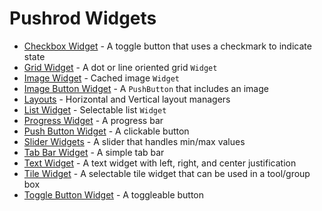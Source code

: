 # Pushrod Widgets

- [Checkbox Widget](../../images/checkbox.png) - A toggle button that uses a checkmark to indicate state
- [Grid Widget](../../images/grid.png) - A dot or line oriented grid `Widget`
- [Image Widget](../../images/image.png) - Cached image `Widget`
- [Image Button Widget](../../images/image_button.png) - A `PushButton` that includes an image
- [Layouts](../../images/layout.png) - Horizontal and Vertical layout managers
- [List Widget](../../images/list.png) - Selectable list `Widget`
- [Progress Widget](../../images/progress.png) - A progress bar
- [Push Button Widget](../../images/push_button.png) - A clickable button
- [Slider Widgets](../../images/slider.png) - A slider that handles min/max values
- [Tab Bar Widget](../../images/tab_bar.png) - A simple tab bar
- [Text Widget](../../images/text.png) - A text widget with left, right, and center justification
- [Tile Widget](../../images/tile.png) - A selectable tile widget that can be used in a tool/group box
- [Toggle Button Widget](../../images/toggle_button.png) - A toggleable button

